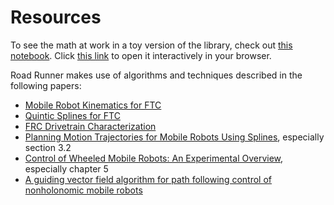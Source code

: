 # Resources

To see the math at work in a toy version of the library, check out [this notebook](https://github.com/acmerobotics/road-runner/blob/master/doc/notebook/road-runner-lite.ipynb). Click [this link](
https://mybinder.org/v2/gh/acmerobotics/road-runner/HEAD?filepath=doc%2Fnotebook%2Froad-runner-lite.ipynb) to open it interactively in your browser.

Road Runner makes use of algorithms and techniques described in the following papers:

* [Mobile Robot Kinematics for FTC](https://github.com/acmerobotics/road-runner/blob/master/doc/pdf/Mobile_Robot_Kinematics_for_FTC.pdf)
* [Quintic Splines for FTC](https://github.com/acmerobotics/road-runner/blob/master/doc/pdf/Quintic_Splines_for_FTC.pdf)
* [FRC Drivetrain Characterization](https://www.chiefdelphi.com/t/paper-frc-drivetrain-characterization/160915)
* [Planning Motion Trajectories for Mobile Robots Using Splines](http://www2.informatik.uni-freiburg.de/~lau/students/Sprunk2008.pdf), especially section 3.2
* [Control of Wheeled Mobile Robots: An Experimental Overview](https://www.dis.uniroma1.it/~labrob/pub/papers/Ramsete01.pdf), especially chapter 5
* [A guiding vector field algorithm for path following control of nonholonomic mobile robots](https://arxiv.org/pdf/1610.04391.pdf)
